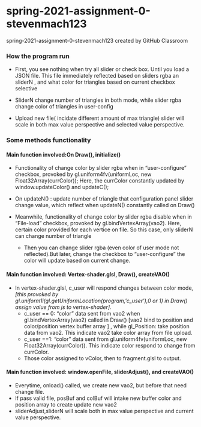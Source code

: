 # spring-2021-assignment-0-stevenmach123
spring-2021-assignment-0-stevenmach123 created by GitHub Classroom
### How the program run
  - First, you see nothing when try all slider or check box. Until you load a JSON file. This file immediately reflected based on sliders rgba an sliderN , and what color for triangles based on current checkbox selective 
  
 - SliderN change number of triangles in both mode, while slider rgba change color of triangles in user-config
 
 - Upload new file( incidate different amount of max triangle) slider will scale in both  max value perspective and selected value perspective. 
 
 ### Some methods functionality 
 
 #### Main function involved:On Draw(), initialize() 
 - Functionality of change color by slider rgba  when in “user-configure”  checkbox, provoked by gl.uniform4fv(uniformLoc, new Float32Array(currColor)); Here, the currColor constantly updated by  window.updateColor() and updateC(); 
 
 - On updateN() :  update number of triangle  that configuration panel slider change value, which reflect when updateN() constantly called on Draw() 
 
 - Meanwhile, functionality of change color by slider rgba disable when in “File-load” checkbox, provoked by gl.bindVertexArray(vao2). Here, certain color provided for each vertice on file. So this case, only sliderN  can change number of triangle
    -	Then you can change slider rgba (even color of user mode not reflected).But later, change the checkbox to “user-configure” the color will update based on current change. 

#### Main function involved:  Vertex-shader.glsl, Draw(), createVAO() 
- In vertex-shader.glsl, c_user will respond changes  between color mode, *[this provoked by gl.uniform1i(gl.getUniformLocation(program,'c_user'),0 or 1) in Draw() assign value from js to vertex-shader].* 
   - c_user == 0: “color” data sent  from vao2 when  gl.bindVertexArray(vao2) called in Draw() [vao2 bind to position and color/position vertex buffer array  ] , while gl_Position: take position data from vao2. This indicate vao2 take color array from file upload. 
   - c_user ==1: “color” data sent from  gl.uniform4fv(uniformLoc, new Float32Array(currColor)). This indicate color respond to change from currColor. 
   - Those color assigned to vColor, then to  fragment.glsl to output.
#### Main function involved: window.openFile, sliderAdjust(), and  createVAO() 
- Everytime, onload() called, we create new vao2, but before that need change file. 
- If pass valid file,  posBuf and colBuf will intake new buffer color and position array to create update new vao2 
- sliderAdjust,sliderN will scale both in max value perspective and current value perspective. 
 
